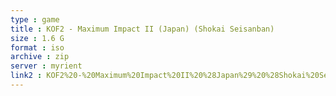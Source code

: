 ```yaml
---
type : game
title : KOF2 - Maximum Impact II (Japan) (Shokai Seisanban)
size : 1.6 G
format : iso
archive : zip
server : myrient
link2 : KOF2%20-%20Maximum%20Impact%20II%20%28Japan%29%20%28Shokai%20Seisanban%29
---
```

